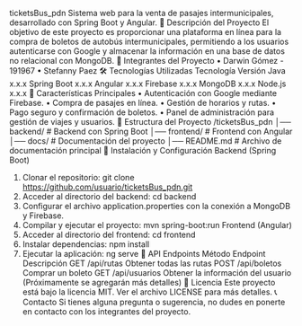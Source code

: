 ticketsBus_pdn
Sistema web para la venta de pasajes intermunicipales, desarrollado con Spring Boot y Angular.
🚀 Descripción del Proyecto
El objetivo de este proyecto es proporcionar una plataforma en línea para la compra de boletos de autobús intermunicipales, permitiendo a los usuarios autenticarse con Google y almacenar la información en una base de datos no relacional con MongoDB.
👥 Integrantes del Proyecto
•	Darwin Gómez - 191967
•	Stefanny Paez
🛠️ Tecnologías Utilizadas
Tecnología	Versión
Java	x.x.x
Spring Boot	x.x.x
Angular	x.x.x
Firebase	x.x.x
MongoDB	x.x.x
Node.js	x.x.x
📌 Características Principales
•	Autenticación con Google mediante Firebase.
•	Compra de pasajes en línea.
•	Gestión de horarios y rutas.
•	Pago seguro y confirmación de boletos.
•	Panel de administración para gestión de viajes y usuarios.
📁 Estructura del Proyecto
/ticketsBus_pdn
│── backend/      # Backend con Spring Boot
│── frontend/     # Frontend con Angular
│── docs/         # Documentación del proyecto
│── README.md     # Archivo de documentación principal
🔧 Instalación y Configuración
Backend (Spring Boot)
1.	Clonar el repositorio:
git clone https://github.com/usuario/ticketsBus_pdn.git
2.	Acceder al directorio del backend:
cd backend
3.	Configurar el archivo application.properties con la conexión a MongoDB y Firebase.
4.	Compilar y ejecutar el proyecto:
mvn spring-boot:run
Frontend (Angular)
1.	Acceder al directorio del frontend:
cd frontend
2.	Instalar dependencias:
npm install
3.	Ejecutar la aplicación:
ng serve
📡 API Endpoints
Método	Endpoint	Descripción
GET	/api/rutas	Obtener todas las rutas
POST	/api/boletos	Comprar un boleto
GET	/api/usuarios	Obtener la información del usuario
(Próximamente se agregarán más detalles)
📜 Licencia
Este proyecto está bajo la licencia MIT. Ver el archivo LICENSE para más detalles.
📞 Contacto
Si tienes alguna pregunta o sugerencia, no dudes en ponerte en contacto con los integrantes del proyecto.

